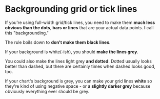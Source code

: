 # Backgrounding grid or tick lines

If you're using full-width grid/tick lines, you need to make them **much less obvious than the dots, bars or lines** that are your actual data points. I call this "backgrounding."

The rule boils down to **don't make them black lines**.

If your background is white(-ish), you should **make the lines grey**.

You could also make the lines light grey **and dotted**. Dotted usually looks better than dashed, but there are certainly times when dashed looks good, too.

If your chart's background is grey, you can make your grid lines **white** so they're kind of using negative space - or **a slightly darker grey** because obviously everything ever should be grey.